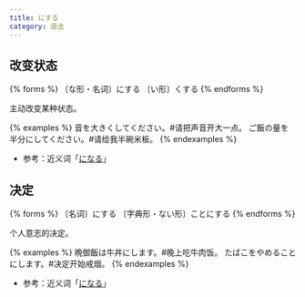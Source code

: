 ```yaml
---
title: にする
category: 语法
---
```


## 改变状态

{% forms %}
〔な形・名词〕にする
〔い形〕くする
{% endforms %}

主动改变某种状态。

{% examples %}
音を大きくしてください。#请把声音开大一点。
ご飯の量を半分にしてください。#请给我半碗米板。
{% endexamples %}

- 参考：近义词「[になる](../ninaru#状态变化)」

## 决定

{% forms %}
〔名词〕にする
〔字典形・ない形〕ことにする
{% endforms %}

个人意志的决定。

{% examples %}
晩御飯は牛丼にします。#晚上吃牛肉饭。
たばこをやめることにします。#决定开始戒烟。
{% endexamples %}

- 参考：近义词「[になる](../ninaru#决定)」

